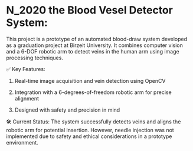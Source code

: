 # N_2020 the Blood Vesel Detector System:
This project is a prototype of an automated blood-draw system developed as a graduation project at Birzeit University. It combines computer vision and a 6-DOF robotic arm to detect veins in the human arm using image processing techniques.

✅ Key Features:

1. Real-time image acquisition and vein detection using OpenCV

2. Integration with a 6-degrees-of-freedom robotic arm for precise alignment

3. Designed with safety and precision in mind

🛠️ Current Status: The system successfully detects veins and aligns the robotic arm for potential insertion. However, needle injection was not implemented due to safety and ethical considerations in a prototype environment.
